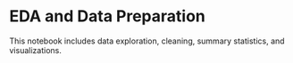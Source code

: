 # EDA and Data Preparation

This notebook includes data exploration, cleaning, summary statistics, and visualizations.
